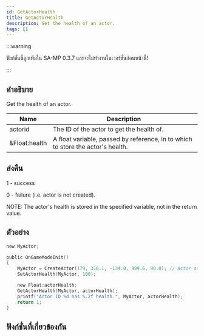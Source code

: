 ```yaml
---
id: GetActorHealth
title: GetActorHealth
description: Get the health of an actor.
tags: []
---
```


:::warning

ฟังก์ชั่นนี้ถูกเพิ่มใน SA-MP 0.3.7 และจะไม่ทำงานในเวอร์ชั่นก่อนหน้านี้!

:::

## คำอธิบาย

Get the health of an actor.

| Name          | Description                                                                     |
| ------------- | ------------------------------------------------------------------------------- |
| actorid       | The ID of the actor to get the health of.                                       |
| &Float:health | A float variable, passed by reference, in to which to store the actor's health. |

## ส่งคืน

1 - success

0 - failure (i.e. actor is not created).

NOTE: The actor's health is stored in the specified variable, not in the return value.

## ตัวอย่าง

```c
new MyActor;

public OnGameModeInit()
{
    MyActor = CreateActor(179, 316.1, -134.0, 999.6, 90.0); // Actor as salesperson in Ammunation
    SetActorHealth(MyActor, 100);

    new Float:actorHealth;
    GetActorHealth(MyActor, actorHealth);
    printf("Actor ID %d has %.2f health.", MyActor, actorHealth);
    return 1;
}
```

## ฟังก์ชั่นที่เกี่ยวข้องกัน
